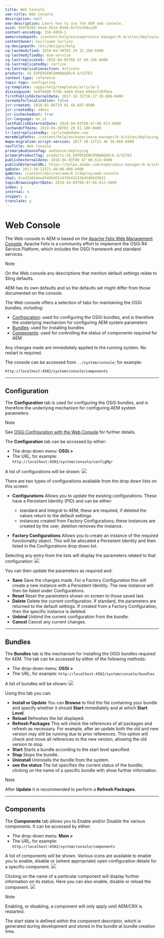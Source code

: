 ```yaml
---
title: Web Console
seo-title: Web Console
description: null
seo-description: Learn how to use the AEM web console.
uuid: de9782b5-bda4-451e-8546-0cf2e168ce20
content-encoding: ISO-8859-1
aemsrcnodepath: /content/help/en/experience-manager/6-4/sites/deploying/using/web-console
contentOwner: Guillaume Carlino
cq-designpath: /etc/designs/help
cq-lastmodified: 2018-04-30T03 29 31.180-0400
cq-lastmodifiedby: msm-service
cq-lastreplicated: 2018-04-03T08 47 09.336-0400
cq-lastreplicatedby: carlino
cq-lastreplicationaction: Activate
products: SG_EXPERIENCEMANAGER/6.4/SITES
content-type: reference
topic-tags: configuring
cq-template: /apps/help/templates/article-3
discoiquuid: 3e9fb4d6-974b-4a64-92a3-bbbeaf28f8ea
firstPublishExternalDate: 2017-10-31T16:17:28.886-0400
isreadyforlocalization: false
jcr-created: 2018-01-06T19 01 48.687-0500
jcr-createdby: admin
jcr-ischeckedout: true
jcr-language: en_us
lastPublishExternalDate: 2018-04-03T08:47:08.613-0400
lochandoffdate: 2018-04-30T03 29 31.180-0400
lr-lastreplicatedby: carlino@adobe.com
moreHelpPaths: /content/help/en/experience-manager/6-4/sites/deploying/morehelp/configuring;/content/help/en/experience-manager/6-4/sites/deploying/morehelp/configuring
mwpw-migration-script-version: 2017-10-12T21 46 58.665-0400
navTitle: Web Console
primaryAudienceTag: audience:deploying
primaryProductTag: products:SG_EXPERIENCEMANAGER/6.4/SITES
publishexternaldate: 2018-04-03T08 47 08.613-0400
publishExternalURL: https://helpx.adobe.com/experience-manager/6-4/sites/deploying/using/web-console.html
qaDate: 2017-10-12T21:46:00.000-0400
qaNotes: /content/docs/en/aem/6-3/deploy/web-console
sha1: 6ca33301deadf495d5514f6543152645d0dd3832
topicBrowsingSortDate: 2018-04-03T08:47:08.613-0400
index: y
internal: n
snippet: y
translate: y
---
```


# Web Console

The Web console in AEM is based on the [Apache Felix Web Management Console](http://felix.apache.org/documentation/subprojects/apache-felix-web-console.html). Apache Felix is a community effort to implement the OSGi R4 Service Platform, which includes the OSGi framework and standard services.

>[!NOTE]
>
><p>On the Web console any descriptions that mention default settings relate to Sling defaults.</p> <p>AEM has its own defaults and so the defaults set might differ from those documented on the console.<br> </p>

The Web console offers a selection of tabs for maintaining the OSGi bundles, including:

* [Configuration](#Configuration): used for configuring the OSGi bundles, and is therefore the underlying mechanism for configuring AEM system parameters
* [Bundles](#Bundles): used for installing bundles
* [Components](#Components): used for controlling the status of components required for AEM

Any changes made are immediately applied to the running system. No restart is required.

The console can be accessed from `../system/console`; for example:

`http://localhost:4502/system/console/components`

---

## Configuration

The **Configuration** tab is used for configuring the OSGi bundles, and is therefore the underlying mechanism for configuring AEM system parameters.

>[!NOTE]
>
><p>See <a href="/content/help/en/experience-manager/6-4/sites/deploying/using/configuring-osgi.html">OSGi Configuration with the Web Console</a> for further details.</p>

The **Configuration** tab can be accessed by either:

* The drop-down menu: **OSGi &gt;**
* The URL; for example: `http://localhost:4502/system/console/configMgr`

A list of configurations will be shown:
![](assets/screen_shot_2012-02-15at52308pm.png) 

There are two types of configurations available from the drop down lists on this screen:

* **Configurations** Allows you to update the existing configurations. These have a Persistent Identity (PID) and can be either:

    * standard and integral to AEM; these are required, if deleted the values return to the default settings.    
    * instances created from Factory Configurations; these instances are created by the user, deletion removes the instance.

* **Factory Configurations** Allows you to create an instance of the required functionality object. This will be allocated a Persistent Identity and then listed in the Configurations drop down list.

Selecting any entry from the lists will display the parameters related to that configuration:
![](assets/chlimage_1.png) 

You can then update the parameters as required and:

* **Save** Save the changes made. For a Factory Configuration this will create a new instance with a Persistent Identity. The new instance will then be listed under Configurations.
* **Reset** Reset the parameters shown on screen to those saved last.
* **Delete** Delete the current configuration. If standard, the parameters are returned to the default settings. If created from a Factory Configuration, then the specific instance is deleted.
* **Unbind** Unbind the current configuration from the bundle.
* **Cancel** Cancel any current changes.

---

## Bundles

The **Bundles** tab is the mechanism for installing the OSGi bundles required for AEM. The tab can be accessed by either of the following methods:

* The drop-down menu: **OSGi &gt;**
* The URL; for example: `http://localhost:4502/system/console/bundles`

A list of bundles will be shown:
![](assets/screen_shot_2012-02-15at44740pm.png) 

Using this tab you can:

* **Install or Update** You can **Browse** to find the file containing your bundle and specify whether it should **Start** immediately and at which **Start Level**.
* **Reload** Refreshes the list displayed.
* **Refresh Packages** This will check the references of all packages and refresh as necessary. For example, after an update both the old and new version may still be running due to prior references. This option will check and move all references to the new version, allowing the old version to stop.
* **Start** Starts a bundle according to the start level specified.
* **Stop** Stops the bundle.
* **Uninstall** Uninstalls the bundle from the system.
* **see the status** The list specifies the current status of the bundle; clicking on the name of a specific bundle with show further information.

>[!NOTE]
>
><p>After <b>Update</b> it is recommended to perform a <b>Refresh Packages</b>.</p>

---

## Components

The **Components** tab allows you to Enable and/or Disable the various components. It can be accessed by either:

* The drop-down menu: **Main &gt;**
* The URL; for example: `http://localhost:4502/system/console/components`

A list of components will be shown. Various icons are available to enable you to enable, disable or (where appropriate) open configuration details for a specific component. 
![](assets/screen_shot_2012-02-15at52144pm.png) 

Clicking on the name of a particular component will display further information on its status. Here you can also enable, disable or reload the component.
![](assets/chlimage_1.png) 
>[!NOTE]
>
><p>Enabling, or disabling, a component will only apply until AEM/CRX is restarted. </p> <p>The start state is defined within the component descriptor, which is generated during development and stored in the bundle at bundle creation time.</p> 
